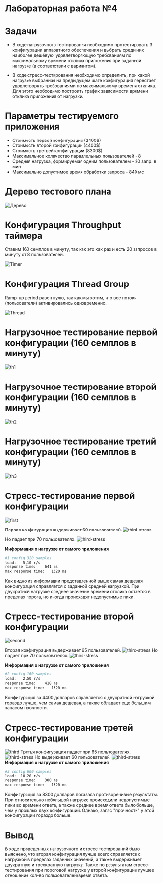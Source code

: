 # Лабораторная работа №4

# Задачи
- В ходе нагрузочного тестирования необходимо протестировать 3 конфигурации аппаратного обеспечения и выбрать среди них наиболее дешёвую, удовлетворяющую требованиям по максимальному времени отклика приложения при заданной нагрузке (в соответствии с вариантом).

- В ходе стресс-тестирования необходимо определить, при какой нагрузке выбранная на предыдущем шаге конфигурация перестаёт удовлетворять требованиями по максимальному времени отклика. Для этого необходимо построить график зависимости времени отклика приложения от нагрузки.

# Параметры тестируемого приложения
- Стоимость первой конфигурации (2400$) 
- Стоимость второй конфигурации (4400$)  
- Стоимость третьей конфигурации (8300$)
- Максимальное количество параллельных пользователей - 8
- Средняя нагрузка, формируемая одним пользователем - 20 запр. в мин
- Максимально допустимое время обработки запроса - 840 мс

# Дерево тестового плана
![Дерево](tree.png)

# Конфигурация Throughput таймера
Ставим 160 семплов в минуту, так как это как раз и есть 20 запросов в минуту от 8 пользователей.

![Timer](timer.png)

# Конфигурация Thread Group
Ramp-up period равен нулю, так как мы хотим, что все потоки (пользователи) активировались одновременно.

![Thread](thread.png)

# Нагрузочное тестирование первой конфигурации (160 семплов в минуту)
![th1](throughput1.png)

# Нагрузочное тестирование второй конфигурации (160 семплов в минуту)
![th2](throughput2.png)

# Нагрузочное тестирование третий конфигурации (160 семплов в минуту)
![th3](throughput3.png)

# Стресс-тестирование первой конфигурации
![first](first.svg)

Первая конфигурация выдерживает 60 пользователей.
![third-stress](60_1_up.jpg)

Но падает при 70 пользователях.
![third-stress](70_1_down.jpg)

**Информация о нагрузке от самого приложения**
```bash
#1 config 320 samples
load:   5,10 r/s
response time:    641 ms
max response time:   1320 ms
```
Как видно из информации представленной выше самая дешевая конфигурация справляется с заданной средней нагрузкой.
При двукратной нагрузке среднее значение времени отклика остается в пределах порога, но иногда происходят недопустимые пики.

# Стресс-тестирование второй конфигурации
![second](second.svg)

Вторая конфигурация выдерживает 65 пользователей.
![third-stress](65_2_up.png)
Но падает при 70 пользователях.
![third-stress](70_2_down.png)

**Информация о нагрузке от самого приложения**
```bash
#2 config 160 samples
load:   2,50 r/s
response time:    418 ms
max response time:   1320 ms
```
Конфигурация за 4400 долларов справляется с двукратной нагрузкой гораздо лучше, чем самая дешевая, а также обладает еще большим
запасом прочности.

# Стресс-тестирование третей конфигурации
![third](third.svg)
Третья конфигурация падает при 65 пользователях.
![third-stress](65_3_down.png)
Но выдерживает 60 пользователей.
![third-stress](60_3_up.png)
**Информация о нагрузке от самого приложения**
```bash
#3 config 600 samples
load:  10,20 r/s
response time:    300 ms
max response time:   1320 ms
```
Конфигурация за 8300 долларов показала противоречивые результаты. При относительно небольшой нагрузке происходили недопустимые
пики во времени ответа, а также среднее время ответа было больше, чем у прошлых двух конфигураций. Однако, запас "прочности"
у этой конфигурации гораздо больше.

# Вывод 
В ходе проведенных нагрузочного и стресс тестирований было выяснено, что вторая конфигурация лучше всего справляется с 
нагрузкой в пределах заданных значений, а также выдерживает двукратную и трехкратную нагрузку. 
Также по результатам стресс-тестирования при пороговой нагрузке у второй конфигурации лучшее отношение 
кол-во пользователей/время ответа.
